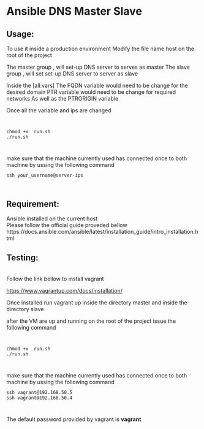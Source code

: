 # Ansible DNS Master Slave

<h2>Usage:</h2>
To use it inside a production environment
Modify the file name host on the root of the project

The master group , will set-up DNS server to serves as master
The slave group , will set set-up DNS server to server as slave

Inside the [all:vars]
The FQDN variable would need to be change for the desired domain
PTR variable would need to be change for required networks
As well as the PTRORIGIN variable

Once all the variable and ips are changed
<code>
<pre>
chmod +x  run.sh
./run.sh
</pre>
</code>
make sure that the machine currently used has connected once to both machine 
by ussing the following command
<code>
<pre>
ssh your_username@server-ips
</pre>
</code>

<h2>Requirement:</h2>
Ansible installed on the current host<br> 
Please follow the official guide proveded bellow<br> 
https://docs.ansible.com/ansible/latest/installation_guide/intro_installation.html


<h2>Testing:</h2><br> 
Follow the link bellow to install vagrant

https://www.vagrantup.com/docs/installation/

Once installed 
run vagrant up 
inside the directory master
and
inside the directory slave

after the VM are up and running 
on the root of the project 
issue the following command
<code>
<pre>
chmod +x  run.sh
./run.sh
</pre>
</code>
make sure that the machine currently used has connected once to both machine 
by ussing the following command
<code>
<pre>
ssh vagrant@192.168.50.5
ssh vagrant@192.168.50.4
</pre>
</code>
<p>The default password provided by vagrant is <strong>vagrant</strong></p>
